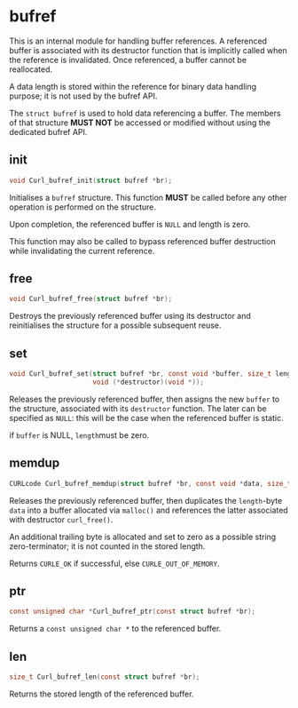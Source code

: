 # bufref

This is an internal module for handling buffer references. A referenced
buffer is associated with its destructor function that is implicitly called
when the reference is invalidated. Once referenced, a buffer cannot be
reallocated.

A data length is stored within the reference for binary data handling
purpose; it is not used by the bufref API.

The `struct bufref` is used to hold data referencing a buffer. The members of
that structure **MUST NOT** be accessed or modified without using the dedicated
bufref API.

## init

```c
void Curl_bufref_init(struct bufref *br);
```

Initialises a `bufref` structure. This function **MUST** be called before any
other operation is performed on the structure.

Upon completion, the referenced buffer is `NULL` and length is zero.

This function may also be called to bypass referenced buffer destruction while
invalidating the current reference.

## free

```c
void Curl_bufref_free(struct bufref *br);
```

Destroys the previously referenced buffer using its destructor and
reinitialises the structure for a possible subsequent reuse.

## set

```c
void Curl_bufref_set(struct bufref *br, const void *buffer, size_t length,
                     void (*destructor)(void *));
```

Releases the previously referenced buffer, then assigns the new `buffer` to
the structure, associated with its `destructor` function. The later can be
specified as `NULL`: this will be the case when the referenced buffer is
static.

if `buffer` is NULL, `length`must be zero.

## memdup

```c
CURLcode Curl_bufref_memdup(struct bufref *br, const void *data, size_t length);
```

Releases the previously referenced buffer, then duplicates the `length`-byte
`data` into a buffer allocated via `malloc()` and references the latter
associated with destructor `curl_free()`.

An additional trailing byte is allocated and set to zero as a possible
string zero-terminator; it is not counted in the stored length.

Returns `CURLE_OK` if successful, else `CURLE_OUT_OF_MEMORY`.

## ptr

```c
const unsigned char *Curl_bufref_ptr(const struct bufref *br);
```

Returns a `const unsigned char *` to the referenced buffer.

## len

```c
size_t Curl_bufref_len(const struct bufref *br);
```

Returns the stored length of the referenced buffer.
